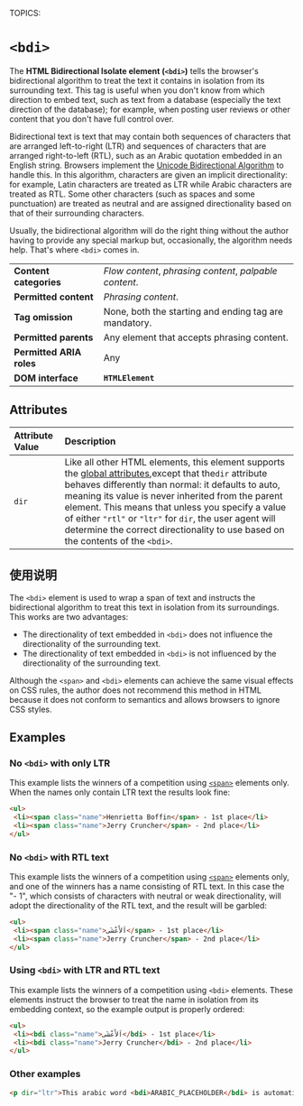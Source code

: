 TOPICS: <bdi>

# `<bdi>`

The **HTML Bidirectional Isolate element (`<bdi>`)**  tells the browser's bidirectional algorithm to
treat the text it contains in isolation from its surrounding text. This tag is useful when you don't
know from which direction to embed text, such as text from a database (especially the text direction
of the database); for example, when posting user reviews or other content that you don't have full
control over.

Bidirectional text is text that may contain both sequences of characters that are arranged
left-to-right (LTR) and sequences of characters that are arranged right-to-left (RTL), such as an
Arabic quotation embedded in an English string. Browsers implement the
[Unicode Bidirectional Algorithm](https://www.w3.org/International/articles/inline-bidi-markup/uba-basics)
to handle this. In this algorithm, characters are given an
implicit directionality: for example, Latin characters are treated as LTR while Arabic characters
are treated as RTL. Some other characters (such as spaces and some punctuation) are treated as
neutral and are assigned directionality based on that of their surrounding characters.

Usually, the bidirectional algorithm will do the right thing without the author having to provide
any special markup but, occasionally, the algorithm needs help.
That's where `<bdi>` comes in.

|  |  |
| :-- | :-- |
| **Content categories** | *Flow content*, *phrasing content*, *palpable content*. |
| **Permitted content** | *Phrasing content*. |
| **Tag omission** | None, both the starting and ending tag are mandatory.
| **Permitted parents** | Any element that accepts phrasing content.
| **Permitted ARIA roles** | Any |
| **DOM interface** | **`HTMLElement`** |

## Attributes

| Attribute Value | Description |
| :-- | :-- |
| `dir` | Like all other HTML elements, this element supports the [global attributes](/en/webfrontend/HTML_Global_Attributes),except that the`dir` attribute behaves differently than normal: it defaults to auto, meaning its value is never inherited from the parent element. This means that unless you specify a value of either `"rtl"` or `"ltr"` for `dir`, the user agent will determine the correct directionality to use based on the contents of the `<bdi>`. |

## 使用说明

The `<bdi>` element is used to wrap a span of text and instructs the bidirectional algorithm to
treat this text in isolation from its surroundings. This works are two advantages:

- The directionality of text embedded in `<bdi>` does not influence the
directionality of the surrounding text.
- The directionality of text embedded in `<bdi>` is not influenced by the directionality
of the surrounding text.

Although the `<span>` and `<bdi>` elements can achieve the same visual effects on CSS rules, the author
does not recommend this method in HTML because it does not conform to semantics and allows browsers
to ignore CSS styles.

## Examples

### No `<bdi>` with only LTR

This example lists the winners of a competition using [`<span>`](/en/webfrontend/<span>) elements only.
When the names only contain LTR text the results look fine:

```html
<ul>
 <li><span class="name">Henrietta Boffin</span> - 1st place</li>
 <li><span class="name">Jerry Cruncher</span> - 2nd place</li>
</ul>
```

### No `<bdi>` with RTL text

This example lists the winners of a competition using [`<span>`](/en/webfrontend/<span>) elements
only, and one of the winners has a name consisting of RTL text. In this case the "- 1", which
consists of characters with neutral or weak directionality, will adopt the directionality of the
RTL text, and the result will be garbled:

```html
<ul>
 <li><span class="name">اَلأَعْشَى</span> - 1st place</li>
 <li><span class="name">Jerry Cruncher</span> - 2nd place</li>
</ul>
```

### Using `<bdi>` with LTR and RTL text

This example lists the winners of a competition using `<bdi>` elements. These elements instruct the
browser to treat the name in isolation from its embedding context,
so the example output is properly ordered:

```html
<ul>
 <li><bdi class="name">اَلأَعْشَى</bdi> - 1st place</li>
 <li><bdi class="name">Jerry Cruncher</bdi> - 2nd place</li>
</ul>
```

### Other examples

```html
<p dir="ltr">This arabic word <bdi>ARABIC_PLACEHOLDER</bdi> is automatically displayed right-to-left.</p>
```
